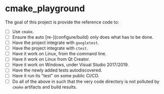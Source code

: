 # cmake_playground

The goal of this project is provide the reference code to:

- [ ] Use `cmake`.
- [ ] Ensure the auto [re-]{configure/build} only does what has to be done.
- [ ] Have the project integrate with `googletest`.
- [ ] Have the project integrate with `ctest`.
- [ ] Have it work on Linux, from the command line.
- [ ] Have it work on Linux from Qt Creator.
- [ ] Have it work on Windows, under Visual Studio 2017/2019.
- [ ] Have the newly added tests autodiscovered.
- [ ] Have it run its "test" on some public CI/CD.
- [ ] Do all of the above in such that the very code directory is not polluted by `cmake` artifacts and build results.
